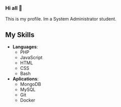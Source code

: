 ### Hi all 👋
This is my profile.
Im a System Administrator student.

## My Skills
- **Languages**:
  - PHP 
  - JavaScript
  - HTML
  - CSS
  - Bash
- **Aplications**:
  - MongoDB 
  - MySQL
  - Git
  - Docker
